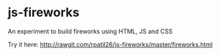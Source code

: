 # js-fireworks
An experiment to build fireworks using HTML, JS and CSS

Try it here: http://rawgit.com/rpatil26/js-fireworks/master/fireworks.html
